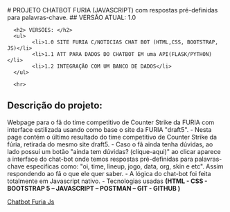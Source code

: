 <div>
      # PROJETO CHATBOT FURIA (JAVASCRIPT) com respostas pré-definidas para palavras-chave.
      ## VERSÃO ATUAL: 1.0
      
      <h2> VERSÕES: </h2>
      <ul>
            <li>1.0 SITE FURIA C/NOTICIAS CHAT BOT (HTML,CSS, BOOTSTRAP, JS)</li>
            <li>1.1 ATT PARA DADOS DO CHATBOT EM uma API(FLASK/PYTHON) </li>
            <li>1.2 INTEGRAÇÃO COM UM BANCO DE DADOS</li>
      </ul>  
      
      <hr> 
</div>

<div>
<h2>Descrição do projeto: </h2>

<p> 
Webpage para o fã do time competitivo de Counter Strike da FURIA com interface estilizada usando como base o site da FURIA "draft5".  
- Nesta page contém o último resultado do time competitivo de Counter Strike da fúria, retirada do mesmo site draft5.
- Caso o fã ainda tenha dúvidas, ao lado possuí um botão "ainda tem dúvidas? (clique-aqui)" ao clicar aparece a interface do chat-bot onde temos respostas pré-definidas para palavras-chave especificas como: "oi, time, lineup, jogo, data, org, 
skin e etc". Assim respondendo ao fã o que ele quer saber.
- A lógica do chat-bot foi feita totalmente em Javascript nativo. 
- Tecnologias usadas <strong>(HTML - CSS - BOOTSTRAP 5 – JAVASCRIPT – POSTMAN – GIT - GITHUB )</strong>
</p>
<a href="https://furia-chatbot-js.vercel.app/">Chatbot Furia Js</a>
</div>


